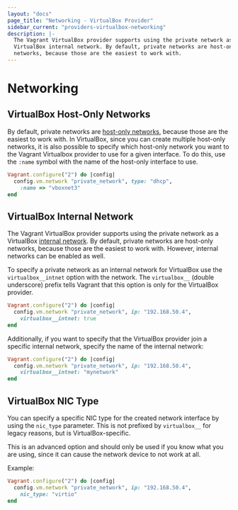 ```yaml
---
layout: "docs"
page_title: "Networking - VirtualBox Provider"
sidebar_current: "providers-virtualbox-networking"
description: |-
  The Vagrant VirtualBox provider supports using the private network as a
  VirtualBox internal network. By default, private networks are host-only
  networks, because those are the easiest to work with.
---
```


# Networking

## VirtualBox Host-Only Networks

By default, private networks are [host-only networks](https://www.virtualbox.org/manual/ch06.html#network_hostonly),
because those are the easiest to work with. In VirtualBox, since you can
create multiple host-only networks, it is also possible to specify which
host-only network you want to the Vagrant Virtualbox provider to use for
a given interface. To do this, use the `:name` symbol with the name of
the host-only interface to use.

```ruby
Vagrant.configure("2") do |config|
  config.vm.network "private_network", type: "dhcp",
    :name => "vboxnet3"
end
```

## VirtualBox Internal Network

The Vagrant VirtualBox provider supports using the private network as a
VirtualBox [internal network](https://www.virtualbox.org/manual/ch06.html#network_internal).
By default, private networks are host-only networks, because those are the
easiest to work with. However, internal networks can be enabled as well.

To specify a private network as an internal network for VirtualBox
use the `virtualbox__intnet` option with the network. The `virtualbox__`
(double underscore) prefix tells Vagrant that this option is only for the
VirtualBox provider.

```ruby
Vagrant.configure("2") do |config|
  config.vm.network "private_network", ip: "192.168.50.4",
    virtualbox__intnet: true
end
```

Additionally, if you want to specify that the VirtualBox provider join
a specific internal network, specify the name of the internal network:

```ruby
Vagrant.configure("2") do |config|
  config.vm.network "private_network", ip: "192.168.50.4",
    virtualbox__intnet: "mynetwork"
end
```

## VirtualBox NIC Type

You can specify a specific NIC type for the created network interface
by using the `nic_type` parameter. This is not prefixed by `virtualbox__`
for legacy reasons, but is VirtualBox-specific.

This is an advanced option and should only be used if you know what
you are using, since it can cause the network device to not work at all.

Example:

```ruby
Vagrant.configure("2") do |config|
  config.vm.network "private_network", ip: "192.168.50.4",
    nic_type: "virtio"
end
```
